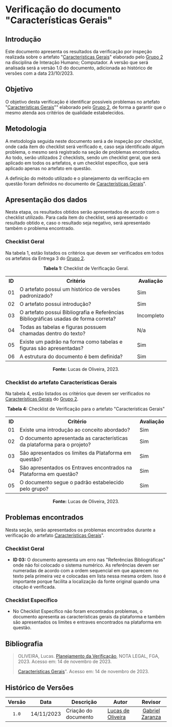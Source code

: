 # Verificação do documento "Características Gerais"

## Introdução

Este documento apresenta os resultados da verificação por inspeção realizada sobre o artefato "[Características Gerais](https://interacao-humano-computador.github.io/2023.2-Ventoy/AnaliseDeRequisitos/caracteristicasGerais/)" elaborado pelo [Grupo 2](https://interacao-humano-computador.github.io/2023.2-Ventoy/) na disciplina de Interação Humano; Computador. A versão que será analisada será a versão 1.0 do documento, adicionada ao histórico de versões com a data 23/10/2023.

## Objetivo

O objetivo desta verificação é identificar possíveis problemas no artefato "[Características Gerais](https://interacao-humano-computador.github.io/2023.2-Ventoy/AnaliseDeRequisitos/caracteristicasGerais/)"" elaborado pelo [Grupo 2](https://interacao-humano-computador.github.io/2023.2-Ventoy/), de forma a garantir que o mesmo atenda aos critérios de qualidade estabelecidos.

## Metodologia

A metodologia seguida neste documento será a de inspeção por checklist, onde cada item do checklist será verificado e, caso seja identificado algum problema, o mesmo será registrado na seção de problemas encontrados. Ao todo, serão utilizados 2 checklists, sendo um checklist geral, que será aplicado em todos os artefatos, e um checklist específico, que será aplicado apenas no artefato em questão.

A definição do método utilizado e o planejamento da verificação em questão foram definidos no documento de [Características Gerais](https://interacao-humano-computador.github.io/2023.2-Ventoy/AnaliseDeRequisitos/caracteristicasGerais/)".

## Apresentação dos dados

Nesta etapa, os resultados obtidos serão apresentados de acordo com o checklist utilizado. Para cada item do checklist, será apresentado o resultado obtido e, caso o resultado seja negativo, será apresentado também o problema encontrado.

### Checklist Geral

Na tabela 1, estão listados os critérios que devem ser verificados em todos os artefatos da Entrega 3 do [Grupo 2](https://interacao-humano-computador.github.io/2023.2-Ventoy/).

<div align="center">
<p><b>Tabela 1:</b> Checklist de Verificação Geral.</p>

  <table>
    <tr>
      <th>ID</th>
      <th>Critério</th>
      <th>Avaliação</th>
    </tr>
    <tr>
      <td>01</td>
      <td>O artefato possui um histórico de versões padronizado?</td>
      <td>Sim</td>
    </tr>
    <tr>
      <td>02</td>
      <td>O artefato possui introdução?</td>
      <td>Sim</td>
    </tr>
    <tr>
      <td>03</td>
      <td>O artefato possui Bibliografia e Referências Bibliográficas usadas de forma correta?</td>
      <td>Incompleto</td>
    </tr>
    <tr>
      <td>04</td>
      <td>Todas as tabelas e figuras possuem chamadas dentro do texto?</td>
      <td>N/a</td>
    </tr>
    <tr>
      <td>05</td>
      <td>Existe um padrão na forma como tabelas e figuras são apresentadas?</td>
      <td>Sim</td>
    </tr>
    <tr>
      <td>06</td>
      <td>A estrutura do documento é bem definida?</td>
      <td>Sim</td>
    </tr>
  </table>

<p><b>Fonte:</b> Lucas de Oliveira, 2023.</p>
</div>


### Checklist do artefato Características Gerais

Na tabela 4, estão listados os critérios que devem ser verificados no [Características Gerais](https://interacao-humano-computador.github.io/2023.2-Ventoy/AnaliseDeRequisitos/caracteristicasGerais/) do [Grupo 2](https://interacao-humano-computador.github.io/2023.2-Ventoy/).

<div align="center">
  <p><b>Tabela 4:</b> Checklist de Verificação para o artefato "Características Gerais"</p>
  <table>
    <tr>
      <th>ID</th>
      <th>Critério</th>
      <th>Avaliação</th>
    </tr>
    <tr>
      <td>01</td>
      <td>Existe uma introdução ao conceito abordado?</td>
      <td>Sim</td>
    </tr>
    <tr>
      <td>02</td>
      <td>O documento apresentada as características da plataforma para o projeto?</td>
      <td>Sim</td>
    </tr>
    <tr>
      <td>03</td>
      <td>São apresentados os limites da Plataforma em questão?</td>
      <td>Sim</td>
    </tr>
    <tr>
      <td>04</td>
      <td>São apresentados os Entraves encontrados na Plataforma em questão?</td>
      <td>Sim</td>
    </tr>
    <tr>
      <td>05</td>
      <td>O documento segue o padrão estabelecido pelo grupo?</td>
      <td>Sim</td>
    </tr>
     
  </table>


<p><b>Fonte:</b> Lucas de Oliveira, 2023.</p>
</div>


## Problemas encontrados

Nesta seção, serão apresentados os problemas encontrados durante a verificação do artefato [Características Gerais](https://interacao-humano-computador.github.io/2023.2-Ventoy/AnaliseDeRequisitos/caracteristicasGerais/)".

### Checklist Geral

- **ID 03:** O documento apresenta um erro nas "Referências Bibliográficas" onde não foi colocado o sistema numérico. As referências devem ser numeradas de acordo com a ordem sequencial em que aparecem no texto pela primeira vez e colocadas em lista nessa mesma ordem. Isso é importante porque facilita a localização da fonte original quando uma citação é verificada.

### Checklist Específico

- No Checklist Específico não foram encontrados problemas, o documento apresenta as características gerais da plataforma e também são apresentados os limites e entraves encontrados na plataforma em questão.

  
## Bibliografia
>
> OLIVEIRA, Lucas. [Planejamento da Verificação](https://github.com/Interacao-Humano-Computador/2023.2-NotaLegal/blob/main/docs/verificacao/Grupo%202/Entrega%203/planejamento-verificacao.md), NOTA LEGAL, FGA, 2023. Acesso em: 14 de novembro de 2023.
>
>  [Características Gerais](https://interacao-humano-computador.github.io/2023.2-Ventoy/AnaliseDeRequisitos/caracteristicasGerais/)". Acesso em: 14 de novembro de 2023.

## Histórico de Versões

| Versão | Data   | Descrição     | Autor     |  Revisor        |
| :----: | ------ | ------------- | --------- | :-------------: |
| `1.0`  | 14/11/2023 | Criação do documento  | [Lucas de Oliveira](https://github.com/LucasOliveiraDiasMarquesFerreira) | [Gabriel Zaranza](https://github/GZaranza)  |
